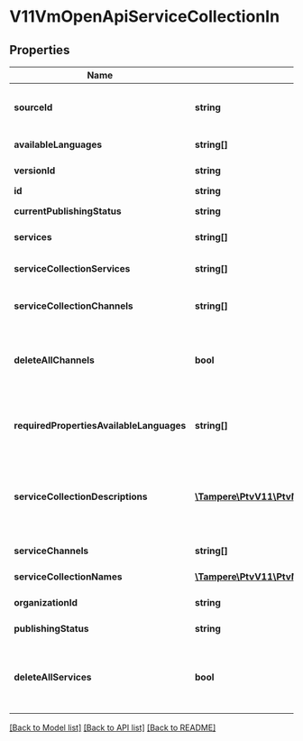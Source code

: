 # V11VmOpenApiServiceCollectionIn

## Properties
Name | Type | Description | Notes
------------ | ------------- | ------------- | -------------
**sourceId** | **string** | External system identifier for the entity. User needs to be logged in to be able to get/set value. | [optional] 
**availableLanguages** | **string[]** | Gets or sets available languages | [optional] 
**versionId** | **string** | The identifier for current version. | [optional] 
**id** | **string** | PTV service identifier. | [optional] 
**currentPublishingStatus** | **string** | Current version publishing status. | [optional] 
**services** | **string[]** | List of service collection services. | [optional] 
**serviceCollectionServices** | **string[]** | Internal property for adding service collection services for service collection. | [optional] 
**serviceCollectionChannels** | **string[]** | Internal property for adding service collection services for service collection. | [optional] 
**deleteAllChannels** | **bool** | Set to true to delete all existing channels (the services collection for this object should be empty collection when this option is used). | [optional] 
**requiredPropertiesAvailableLanguages** | **string[]** | Internal property to check the languages within required lists: ServiceCollectionNames and ServiceCollectionDescriptions | [optional] 
**serviceCollectionDescriptions** | [**\Tampere\PtvV11\PtvModel\VmOpenApiLocalizedListItem[]**](VmOpenApiLocalizedListItem.md) | List of localized service colections descriptions. Possible type values are: Description, Summary. (Max.Length: 150 Summary). (Max.Length: 2500 Description). | [optional] 
**serviceChannels** | **string[]** | List of service collection channels. | [optional] 
**serviceCollectionNames** | [**\Tampere\PtvV11\PtvModel\VmOpenApiLanguageItem[]**](VmOpenApiLanguageItem.md) | List of localized service collection names. | 
**organizationId** | **string** | Main responsible organization Id. | 
**publishingStatus** | **string** | Publishing status. Possible values are: Draft or Published. | 
**deleteAllServices** | **bool** | Set to true to delete all existing services (the services collection for this object should be empty collection when this option is used). | [optional] 

[[Back to Model list]](../../README.md#documentation-for-models) [[Back to API list]](../../README.md#documentation-for-api-endpoints) [[Back to README]](../../README.md)

